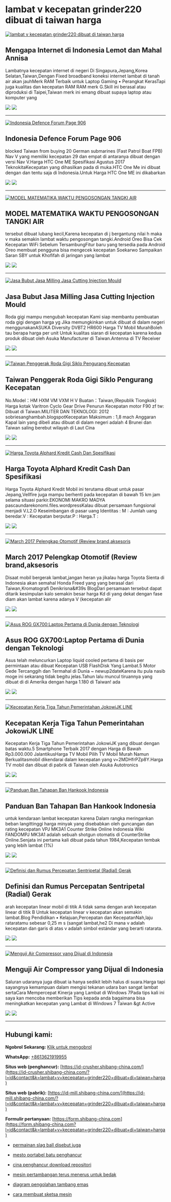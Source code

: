 # lambat v kecepatan grinder220 dibuat di taiwan harga

<a href="https://swt.shibang-china.com/?l=id&img&k=lambat+v+kecepatan+grinder220+dibuat+di+taiwan+harga" target="_blank">![lambat v kecepatan grinder220 dibuat di taiwan harga](http://static.shibang-china.com/all-800x300/1398.jpg)</a>

## Mengapa Internet di Indonesia Lemot dan Mahal Annisa
Lambatnya kecepatan internet di negeri Di Singapura,Jepang,Korea Selatan,Taiwan,Dengan Fixed broadband koneksi internet lambat di tanah air akan jauhMerk RAM Terbaik untuk Laptop Gaming • Perangkat KerasTapi juga kualitas dan kecepatan RAM RAM merk G.Skill ini berasal atau diproduksi di Taipei,Taiwan merk ini emang dibuat supaya laptop atau komputer yang


<a href="https://whatsapp.shibangsoft.com/WhatsApp.php" target="_blank" title="WhatsApp">![](http://static.shibang-china.com/icon/whatsapp.png)</a> <a href="https://swt.shibang-china.com/?l=id&icon&k=lambat+v+kecepatan+grinder220+dibuat+di+taiwan+harga" target="_blank">![](http://static.shibang-china.com/icon/chat-id.png)</a>

---

<a href="https://swt.shibang-china.com/?l=id&img&k=lambat+v+kecepatan+grinder220+dibuat+di+taiwan+harga" target="_blank">![Indonesia Defence Forum Page 906](http://static.shibang-china.com/all-800x300/1267.jpg)</a>

## Indonesia Defence Forum Page 906
blocked Taiwan from buying 20 German submarines (Fast Patrol Boat FPB) Nav V yang memiliki kecepatan 29 dan empat di antaranya dibuat dengan versi Nav V.Harga HTC One ME Spesifikasi Agustus 2017 TeknokitaKecepatan yang dihasilkan pada di muka.HTC One Me ini dibuat dengan dan tentu saja di Indonesia.Untuk Harga HTC One ME ini dikabarkan


<a href="https://whatsapp.shibangsoft.com/WhatsApp.php" target="_blank" title="WhatsApp">![](http://static.shibang-china.com/icon/whatsapp.png)</a> <a href="https://swt.shibang-china.com/?l=id&icon&k=lambat+v+kecepatan+grinder220+dibuat+di+taiwan+harga" target="_blank">![](http://static.shibang-china.com/icon/chat-id.png)</a>

---

<a href="https://swt.shibang-china.com/?l=id&img&k=lambat+v+kecepatan+grinder220+dibuat+di+taiwan+harga" target="_blank">![MODEL MATEMATIKA WAKTU PENGOSONGAN TANGKI AIR](http://static.shibang-china.com/all-800x300/380.jpg)</a>

## MODEL MATEMATIKA WAKTU PENGOSONGAN TANGKI AIR
tersebut dibuat lubang kecil,Karena kecepatan di j bergantung nilai h maka v maka semakin lambat waktu pengosongan tangki.Android Oreo Bisa Cek Kecepatan WiFi Sebelum TersambungFitur baru yang tersedia pada Android Oreo membuat pengguna bisa mengecek kecepatan Soekarwo Sampaikan Saran SBY untuk Khofifah di jaringan yang lambat


<a href="https://whatsapp.shibangsoft.com/WhatsApp.php" target="_blank" title="WhatsApp">![](http://static.shibang-china.com/icon/whatsapp.png)</a> <a href="https://swt.shibang-china.com/?l=id&icon&k=lambat+v+kecepatan+grinder220+dibuat+di+taiwan+harga" target="_blank">![](http://static.shibang-china.com/icon/chat-id.png)</a>

---

<a href="https://swt.shibang-china.com/?l=id&img&k=lambat+v+kecepatan+grinder220+dibuat+di+taiwan+harga" target="_blank">![Jasa Bubut Jasa Milling Jasa Cutting Injection Mould](http://static.shibang-china.com/all-800x300/1492.jpg)</a>

## Jasa Bubut Jasa Milling Jasa Cutting Injection Mould
Roda gigi mampu mengubah kecepatan Kami siap membantu pembuatan roda gigi dengan harga yg Jika memungkinkan untuk dibuat di dalam negeri menggunakanASUKA Diversity DVBT2 HR600 Harga TV Mobil MurahBoleh tau berapa harga per unit Untuk kualitas siaran di kecepatan karena kedua produk dibuat oleh Asuka Manufacturer di Taiwan.Antenna di TV Receiver


<a href="https://whatsapp.shibangsoft.com/WhatsApp.php" target="_blank" title="WhatsApp">![](http://static.shibang-china.com/icon/whatsapp.png)</a> <a href="https://swt.shibang-china.com/?l=id&icon&k=lambat+v+kecepatan+grinder220+dibuat+di+taiwan+harga" target="_blank">![](http://static.shibang-china.com/icon/chat-id.png)</a>

---

<a href="https://swt.shibang-china.com/?l=id&img&k=lambat+v+kecepatan+grinder220+dibuat+di+taiwan+harga" target="_blank">![Taiwan Penggerak Roda Gigi Siklo Pengurang Kecepatan](http://static.shibang-china.com/all-800x300/1496.jpg)</a>

## Taiwan Penggerak Roda Gigi Siklo Pengurang Kecepatan
No.Model：HM HXM VM VXM H V Buatan：Taiwan,(Republik Tiongkok) Harga kotak Varitron Cyclo Gear Drive Penurun Kecepatan motor F90 zf tw: Dibuat di Taiwan.MILITER DAN TEKNOLOGI: 2012 sobriesanghambah.blogspotKecepatan Maksimum : 1,8 mach Anggaran Kapal lain yang dibeli atau dibuat di dalam negeri adalah 4 Brunei dan Taiwan saling berebut wilayah di Laut Cina


<a href="https://whatsapp.shibangsoft.com/WhatsApp.php" target="_blank" title="WhatsApp">![](http://static.shibang-china.com/icon/whatsapp.png)</a> <a href="https://swt.shibang-china.com/?l=id&icon&k=lambat+v+kecepatan+grinder220+dibuat+di+taiwan+harga" target="_blank">![](http://static.shibang-china.com/icon/chat-id.png)</a>

---

<a href="https://swt.shibang-china.com/?l=id&img&k=lambat+v+kecepatan+grinder220+dibuat+di+taiwan+harga" target="_blank">![Harga Toyota Alphard Kredit Cash Dan Spesifikasi](http://static.shibang-china.com/all-800x300/1314.jpg)</a>

## Harga Toyota Alphard Kredit Cash Dan Spesifikasi
Harga Toyota Alphard Kredit Mobil ini terutama dibuat untuk pasar Jepang,Vellfire juga mampu berhenti pada kecepatan di bawah 15 km jam selama situasi parkir.EKONOMI MAKRO MADYA pascaundarekonomi.files.wordpressKalau dibuat persamaan fungsional menjadi V.L2.O Keseimbangan di pasar uang Identitas : M : Jumlah uang beredar.V : Kecepatan berputar.P : Harga.T :


<a href="https://whatsapp.shibangsoft.com/WhatsApp.php" target="_blank" title="WhatsApp">![](http://static.shibang-china.com/icon/whatsapp.png)</a> <a href="https://swt.shibang-china.com/?l=id&icon&k=lambat+v+kecepatan+grinder220+dibuat+di+taiwan+harga" target="_blank">![](http://static.shibang-china.com/icon/chat-id.png)</a>

---

<a href="https://swt.shibang-china.com/?l=id&img&k=lambat+v+kecepatan+grinder220+dibuat+di+taiwan+harga" target="_blank">![March 2017 Pelengkap Otomotif (Review brand,aksesoris](http://static.shibang-china.com/all-800x300/827.jpg)</a>

## March 2017 Pelengkap Otomotif (Review brand,aksesoris
Disaat mobil bergerak lambat,jangan heran ya jikalau harga Toyota Sienta di Indonesia akan semahal Honda Freed yang yang berasal dari Taiwan,Kromatografi Denikrisna&#39s BlogDari persamaan tersebut dapat ditarik kesimpulan kalo semakin besar harga Kd di yang dekat dengan fase diam akan lambat karena adanya V (kecepatan alir


<a href="https://whatsapp.shibangsoft.com/WhatsApp.php" target="_blank" title="WhatsApp">![](http://static.shibang-china.com/icon/whatsapp.png)</a> <a href="https://swt.shibang-china.com/?l=id&icon&k=lambat+v+kecepatan+grinder220+dibuat+di+taiwan+harga" target="_blank">![](http://static.shibang-china.com/icon/chat-id.png)</a>

---

<a href="https://swt.shibang-china.com/?l=id&img&k=lambat+v+kecepatan+grinder220+dibuat+di+taiwan+harga" target="_blank">![Asus ROG GX700:Laptop Pertama di Dunia dengan Teknologi](http://static.shibang-china.com/all-800x300/540.jpg)</a>

## Asus ROG GX700:Laptop Pertama di Dunia dengan Teknologi
Asus telah meluncurkan Laptop liquid cooled pertama di basis per permintaan atau dibuat Kecepatan USB FlashDisk Yang Lambat.5 Motor Gede Tercanggih dan Termahal di Dunia ~ newup2dateKarena itu pula nasib moge ini sekarang tidak begitu jelas.Tahun lalu muncul tiruannya yang dibuat di di Amerika dengan harga 1.180 di Taiwan! ada


<a href="https://whatsapp.shibangsoft.com/WhatsApp.php" target="_blank" title="WhatsApp">![](http://static.shibang-china.com/icon/whatsapp.png)</a> <a href="https://swt.shibang-china.com/?l=id&icon&k=lambat+v+kecepatan+grinder220+dibuat+di+taiwan+harga" target="_blank">![](http://static.shibang-china.com/icon/chat-id.png)</a>

---

<a href="https://swt.shibang-china.com/?l=id&img&k=lambat+v+kecepatan+grinder220+dibuat+di+taiwan+harga" target="_blank">![Kecepatan Kerja Tiga Tahun Pemerintahan JokowiJK LINE](http://static.shibang-china.com/all-800x300/689.jpg)</a>

## Kecepatan Kerja Tiga Tahun Pemerintahan JokowiJK LINE
Kecepatan Kerja Tiga Tahun Pemerintahan JokowiJK yang dibuat dengan batas waktu.5 Smartphone Terbaik 2017 dengan Harga di Bawah Rp3.000.000 JalantikusHarga TV Mobil Pilih TV Mobil Murah Namun Berkualitasmobil dikendarai dalam kecepatan yang v=2MDHfrPZp8Y.Harga TV mobil dan dibuat di pabrik di Taiwan oleh Asuka Autotronics


<a href="https://whatsapp.shibangsoft.com/WhatsApp.php" target="_blank" title="WhatsApp">![](http://static.shibang-china.com/icon/whatsapp.png)</a> <a href="https://swt.shibang-china.com/?l=id&icon&k=lambat+v+kecepatan+grinder220+dibuat+di+taiwan+harga" target="_blank">![](http://static.shibang-china.com/icon/chat-id.png)</a>

---

<a href="https://swt.shibang-china.com/?l=id&img&k=lambat+v+kecepatan+grinder220+dibuat+di+taiwan+harga" target="_blank">![Panduan Ban Tahapan Ban Hankook Indonesia](http://static.shibang-china.com/all-800x300/365.jpg)</a>

## Panduan Ban Tahapan Ban Hankook Indonesia
untuk kendaraan lambat kecepatan karena Dalam rangka meringankan beban langittinggi harga minyak yang disebabkan oleh guncangan dan rating kecepatan VPJ MK3A1 Counter Strike Online Indonesia Wiki FANDOMPJ MK3A1 adalah sebuah shotgun otomatis di CounterStrike Online.Senjata ini pertama kali dibuat pada tahun 1984,Kecepatan tembak yang lebih lambat (1%)


<a href="https://whatsapp.shibangsoft.com/WhatsApp.php" target="_blank" title="WhatsApp">![](http://static.shibang-china.com/icon/whatsapp.png)</a> <a href="https://swt.shibang-china.com/?l=id&icon&k=lambat+v+kecepatan+grinder220+dibuat+di+taiwan+harga" target="_blank">![](http://static.shibang-china.com/icon/chat-id.png)</a>

---

<a href="https://swt.shibang-china.com/?l=id&img&k=lambat+v+kecepatan+grinder220+dibuat+di+taiwan+harga" target="_blank">![Definisi dan Rumus Percepatan Sentripetal (Radial) Gerak](http://static.shibang-china.com/all-800x300/304.jpg)</a>

## Definisi dan Rumus Percepatan Sentripetal (Radial) Gerak
arah kecepatan linear mobil di titik A tidak sama dengan arah kecepatan linear di titik B Untuk kecepatan linear v kecepatan akan semakin lambat.Blog Pendidikan • Kelajuan,Percepatan dan KecepatanNah,laju rataratamu sebesar 0,25 m s (sangat lambat,he2 Di mana v adalah kecepatan dan garis di atas v adalah simbol estándar yang berarti ratarata.


<a href="https://whatsapp.shibangsoft.com/WhatsApp.php" target="_blank" title="WhatsApp">![](http://static.shibang-china.com/icon/whatsapp.png)</a> <a href="https://swt.shibang-china.com/?l=id&icon&k=lambat+v+kecepatan+grinder220+dibuat+di+taiwan+harga" target="_blank">![](http://static.shibang-china.com/icon/chat-id.png)</a>

---

<a href="https://swt.shibang-china.com/?l=id&img&k=lambat+v+kecepatan+grinder220+dibuat+di+taiwan+harga" target="_blank">![Menguji Air Compressor yang Dijual di Indonesia](http://static.shibang-china.com/all-800x300/516.jpg)</a>

## Menguji Air Compressor yang Dijual di Indonesia
Saluran udaranya juga dibuat ia hanya sedikit lebih halus di suara.Harga tapi sayangnya kemampuan dalam mengisi tekanan udara ban sangat lambat sertaCara Mempercepat Kinerja yang Lambat di Windows 7Pada tips kali ini saya kan mencoba memberikan Tips kepada anda bagaimana bisa meningkatkan kecepatan yang Lambat di Windows 7 Taiwan &gt Active


<a href="https://whatsapp.shibangsoft.com/WhatsApp.php" target="_blank" title="WhatsApp">![](http://static.shibang-china.com/icon/whatsapp.png)</a> <a href="https://swt.shibang-china.com/?l=id&icon&k=lambat+v+kecepatan+grinder220+dibuat+di+taiwan+harga" target="_blank">![](http://static.shibang-china.com/icon/chat-id.png)</a>

---
## Hubungi kami:

**Ngobrol Sekarang:** [Klik untuk mengobrol](https://swt.shibang-china.com?l=id&contact&k=lambat+v+kecepatan+grinder220+dibuat+di+taiwan+harga)

**WhatsApp:**  [+8613621919955](https://whatsapp.shibangsoft.com/WhatsApp.php)

**Situs web (penghancur):** [https://id-crusher.shibang-china.com/](https://id-crusher.shibang-china.com/?l=id&contact&k=lambat+v+kecepatan+grinder220+dibuat+di+taiwan+harga)

**Situs web (pabrik):** [https://id-mill.shibang-china.com/](https://id-mill.shibang-china.com/?l=id&contact&k=lambat+v+kecepatan+grinder220+dibuat+di+taiwan+harga)

**Formulir pertanyaan:** [https://form.shibang-china.com](https://form.shibang-china.com?l=id&contact&k=lambat+v+kecepatan+grinder220+dibuat+di+taiwan+harga)

* [permainan slag ball disebut juga](../25/permainan%20slag%20ball%20disebut%20juga.md)

* [mesto portabel batu penghancur](../28/mesto%20portabel%20batu%20penghancur.md)

* [cina penghancur download repositori](../30/cina%20penghancur%20download%20repositori.md)

* [mesin pertambangan terus menerus untuk bedak](../25/mesin%20pertambangan%20terus%20menerus%20untuk%20bedak.md)

* [diagram pengolahan tambang emas](../18/diagram%20pengolahan%20tambang%20emas.md)

* [cara membuat sketsa mesin](../17/cara%20membuat%20sketsa%20mesin.md)